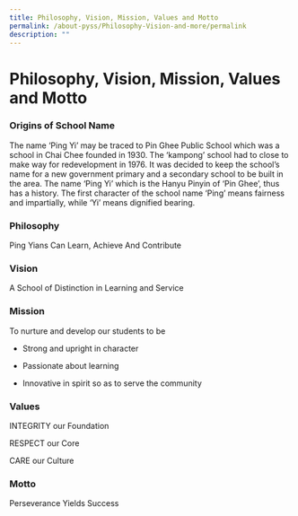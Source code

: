 ```yaml
---
title: Philosophy, Vision, Mission, Values and Motto
permalink: /about-pyss/Philosophy-Vision-and-more/permalink
description: ""
---
```

Philosophy, Vision, Mission, Values and Motto
=============================================

### Origins of School Name

The name ‘Ping Yi’ may be traced to Pin Ghee Public School which was a school in Chai Chee founded in 1930. The ‘kampong’ school had to close to make way for redevelopment in 1976. It was decided to keep the school’s name for a new government primary and a secondary school to be built in the area. The name ‘Ping Yi’ which is the Hanyu Pinyin of ‘Pin Ghee’, thus has a history. The first character of the school name ‘Ping’ means fairness and impartially, while ‘Yi’ means dignified bearing.

  

### Philosophy


Ping Yians Can Learn, Achieve And Contribute

  

### Vision


A School of Distinction in Learning and Service

  

### Mission


To nurture and develop our students to be

* Strong and upright in character

* Passionate about learning

* Innovative in spirit so as to serve the community

  

### Values


INTEGRITY our Foundation

RESPECT our Core

CARE our Culture

  

### Motto


Perseverance Yields Success